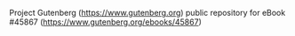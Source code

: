 Project Gutenberg (https://www.gutenberg.org) public repository for eBook #45867 (https://www.gutenberg.org/ebooks/45867)
